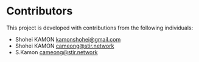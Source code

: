 <!--
SPDX-FileCopyrightText: 2025 Ethersecurity Inc.

SPDX-License-Identifier: MPL-2.0
-->

<!-- Author: Shohei KAMON <cameong@stir.network> -->


# Contributors

This project is developed with contributions from the following individuals:

<!-- The list below is automatically generated. Do not edit manually. -->

- Shohei KAMON <kamonshohei@gmail.com>
- Shohei KAMON <cameong@stir.network>
- S.Kamon <cameong@stir.network>

